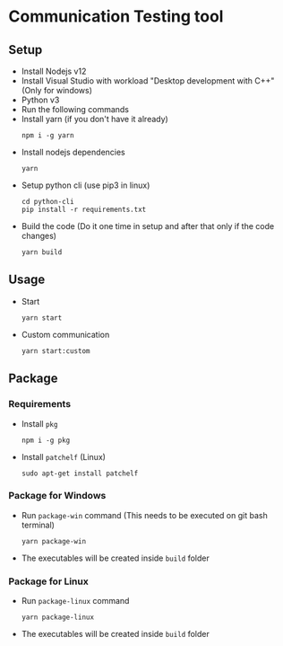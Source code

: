 # Communication Testing tool

## Setup

- Install Nodejs v12
- Install Visual Studio with workload "Desktop development with C++" (Only for windows)
- Python v3
- Run the following commands
- Install yarn (if you don't have it already)
  ```
  npm i -g yarn
  ```
- Install nodejs dependencies
  ```
  yarn
  ```
- Setup python cli (use pip3 in linux)
  ```
  cd python-cli
  pip install -r requirements.txt
  ```
- Build the code (Do it one time in setup and after that only if the code changes)
  ```
  yarn build
  ```

## Usage

- Start
  ```
  yarn start
  ```
- Custom communication
  ```
  yarn start:custom
  ```

## Package

### Requirements

- Install `pkg`
  ```
  npm i -g pkg
  ```
- Install `patchelf` (Linux)
  ```
  sudo apt-get install patchelf
  ```

### Package for Windows

- Run `package-win` command (This needs to be executed on git bash terminal)
  ```
  yarn package-win
  ```
- The executables will be created inside `build` folder

### Package for Linux

- Run `package-linux` command
  ```
  yarn package-linux
  ```
- The executables will be created inside `build` folder

